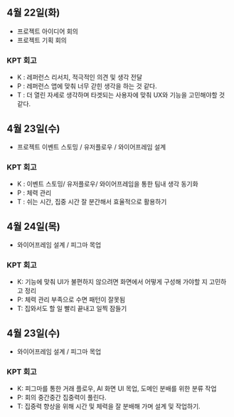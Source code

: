 ## 4월 22일(화)
- 프로젝트 아이디어 회의
- 프로젝트 기획 회의

### KPT 회고
* K : 레퍼런스 리서치, 적극적인 의견 및 생각 전달
* P : 레퍼런스 앱에 맞춰 너무 갇힌 생각을 하는 것 같다.
* T : 더 열린 자세로 생각하며 타겟되는 사용자에 맞춰 UX와 기능을 고민해야할 것 같다.

## 4월 23일(수)
- 프로젝트 이벤트 스토밍 / 유저플로우 / 와이어프레임 설계

### KPT 회고
* K : 이벤트 스토밍/ 유저플로우/ 와이어프레임을 통한 팀내 생각 동기화
* P : 체력 관리
* T : 쉬는 시간, 집중 시간 잘 분간해서 효율적으로 활용하기

## 4월 24일(목)
- 와이어프레임 설계 / 피그마 목업

### KPT 회고
* K: 기능에 맞춰 UI가 불편하지 않으려면 화면에서 어떻게 구성해 가야할 지 고민하고 정리
* P: 체력 관리 부족으로 수면 패턴이 잘못됨
* T: 집와서도 할 일 빨리 끝내고 일찍 잠들기

## 4월 23일(수)
- 와이어프레임 설계 / 피그마 목업

### KPT 회고
* K: 피그마를 통한 거래 플로우, AI 화면 UI 목업, 도메인 분배를 위한 분류 작업
* P: 회의 중간중간 집중력이 풀린다.
* T: 집중력 향상을 위해 시간 및 체력을 잘 분배해 가며 설계 및 작업하기.